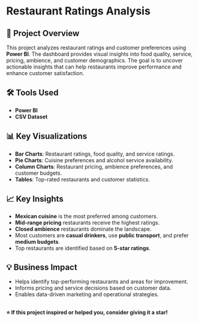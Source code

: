 # Restaurant Ratings Analysis

## 📌 Project Overview

This project analyzes restaurant ratings and customer preferences using **Power BI**. The dashboard provides visual insights into food quality, service, pricing, ambience, and customer demographics. The goal is to uncover actionable insights that can help restaurants improve performance and enhance customer satisfaction.

## 🛠 Tools Used

- **Power BI**
- **CSV Dataset**

## 📊 Key Visualizations

- **Bar Charts**: Restaurant ratings, food quality, and service ratings.
- **Pie Charts**: Cuisine preferences and alcohol service availability.
- **Column Charts**: Restaurant pricing, ambience preferences, and customer budgets.
- **Tables**: Top-rated restaurants and customer statistics.

## 📈 Key Insights

- **Mexican cuisine** is the most preferred among customers.
- **Mid-range pricing** restaurants receive the highest ratings.
- **Closed ambience** restaurants dominate the landscape.
- Most customers are **casual drinkers**, use **public transport**, and prefer **medium budgets**.
- Top restaurants are identified based on **5-star ratings**.

## 💡 Business Impact

- Helps identify top-performing restaurants and areas for improvement.
- Informs pricing and service decisions based on customer data.
- Enables data-driven marketing and operational strategies.

##

**⭐ If this project inspired or helped you, consider giving it a star!**

